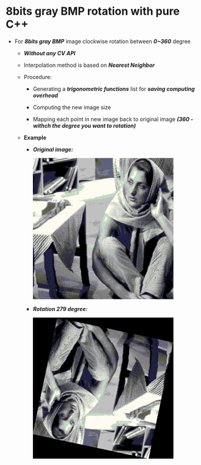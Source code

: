 # 8bits gray BMP rotation with pure C++

* For ***8bits gray BMP*** image clockwise rotation between ***0~360*** degree

  * ***Without any CV API***
  
  * Interpolation method is based on ***Nearest Neighbor***
  
  * Procedure:
  
    * Generating a ***trigonometric functions*** list for ***saving computing overhead***
  
    * Computing the new image size
    
    * Mapping each point in new image back to original image ***(360 - withch the degree you want to rotation)***
    
  * **Example**

    * ***Original image:***
 
       <img src="/woman.bmp" width="368">
     
    * ***Rotation 279 degree:***
  
       <img src="/rotation_1.bmp" width="368">
  


